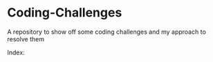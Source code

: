 # Coding-Challenges
A repository to show off some coding challenges and my approach to resolve them

Index:
